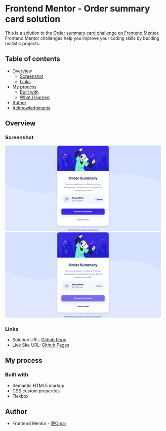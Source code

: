 # Frontend Mentor - Order summary card solution

This is a solution to the [Order summary card challenge on Frontend Mentor](https://www.frontendmentor.io/challenges/order-summary-component-QlPmajDUj). Frontend Mentor challenges help you improve your coding skills by building realistic projects.

## Table of contents

- [Overview](#overview)
  - [Screenshot](#screenshot)
  - [Links](#links)
- [My process](#my-process)
  - [Built with](#built-with)
  - [What I learned](#what-i-learned)
- [Author](#author)
- [Acknowledgments](#acknowledgments)

## Overview

### Screenshot

![Preview Card](./screenshot/screenshot_1.png)
![With hover](./screenshot/screenshot_2.png)

### Links

- Solution URL: [Github Repo](https://github.com/to-my-learning-path/order-summary-card)
- Live Site URL: [Github Pages](https://to-my-learning-path.github.io/order-summary-card)

## My process

### Built with

- Semantic HTML5 markup
- CSS custom properties
- Flexbox

## Author

- Frontend Mentor - [@Omar](https://www.frontendmentor.io/profile/to-my-learning-path)
